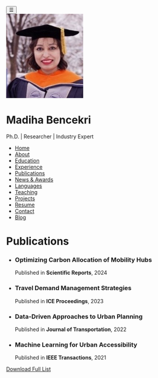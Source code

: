 <!DOCTYPE html>
<html lang="en">
<head>
  <meta charset="UTF-8">
  <meta name="viewport" content="width=device-width, initial-scale=1.0">
  <meta name="description" content="Explore key publications by Madiha Bencekri, focusing on mobility hubs, travel demand management, and urban accessibility.">
  <title>Publications - Madiha Bencekri</title>
  <link rel="stylesheet" href="assets/css/styles.css">
  <script src="https://kit.fontawesome.com/a076d05399.js" crossorigin="anonymous"></script> <!-- Font Awesome for icons -->
</head>
<body>
  <!-- Sidebar toggle button -->
  <button class="sidebar-toggle" aria-label="Toggle Sidebar">☰</button>

  <!-- Sidebar -->
  <div class="sidebar">
    <img src="assets/images/profile.jpg" alt="Profile picture of Madiha Bencekri">
    <h1>Madiha Bencekri</h1>
    <p>Ph.D. | Researcher | Industry Expert</p>
    <ul class="menu">
      <li><a href="index.html"><i class="fas fa-home"></i> Home</a></li>
      <li><a href="about.html"><i class="fas fa-user"></i> About</a></li>
      <li><a href="education.html"><i class="fas fa-graduation-cap"></i> Education</a></li>
      <li><a href="experience.html"><i class="fas fa-briefcase"></i> Experience</a></li>
      <li><a href="publications.html" class="active"><i class="fas fa-book"></i> Publications</a></li>
      <li><a href="awards.html"><i class="fas fa-award"></i> News & Awards</a></li>
      <li><a href="languages.html"><i class="fas fa-language"></i> Languages</a></li>
      <li><a href="teaching.html"><i class="fas fa-chalkboard-teacher"></i> Teaching</a></li>
      <li><a href="projects.html"><i class="fas fa-project-diagram"></i> Projects</a></li>
      <li><a href="resume.html"><i class="fas fa-file-alt"></i> Resume</a></li>
      <li><a href="contact.html"><i class="fas fa-envelope"></i> Contact</a></li>
      <li><a href="blog.html"><i class="fas fa-blog"></i> Blog</a></li>
    </ul>
  </div>

  <!-- Main Content -->
  <div class="main-content">
    <h1>Publications</h1>
    <ul class="publications-list">
      <li>
        <h3><i class="fas fa-book-open"></i> Optimizing Carbon Allocation of Mobility Hubs</h3>
        <p>Published in <b>Scientific Reports</b>, 2024</p>
      </li>
      <li>
        <h3><i class="fas fa-chart-line"></i> Travel Demand Management Strategies</h3>
        <p>Published in <b>ICE Proceedings</b>, 2023</p>
      </li>
      <li>
        <h3><i class="fas fa-database"></i> Data-Driven Approaches to Urban Planning</h3>
        <p>Published in <b>Journal of Transportation</b>, 2022</p>
      </li>
      <li>
        <h3><i class="fas fa-robot"></i> Machine Learning for Urban Accessibility</h3>
        <p>Published in <b>IEEE Transactions</b>, 2021</p>
      </li>
    </ul>
    <p>
      <a href="assets/docs/Full_Publication_List.pdf" class="btn" target="_blank">Download Full List</a>
    </p>
  </div>

  <!-- JavaScript for Sidebar Toggle -->
  <script>
    const sidebarToggle = document.querySelector('.sidebar-toggle');
    const sidebar = document.querySelector('.sidebar');
    sidebarToggle.addEventListener('click', () => {
      sidebar.classList.toggle('active');
    });
  </script>
</body>
</html>
